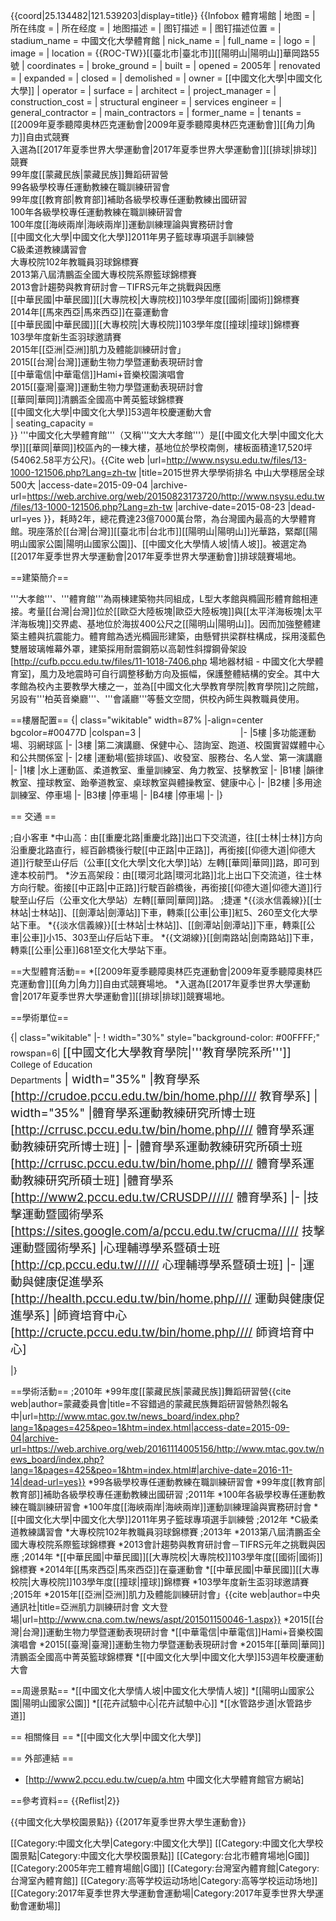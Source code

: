 {{coord|25.134482|121.539203|display=title}} 
{{Infobox 體育場館
| 地图                = 
| 所在纬度            =
| 所在经度            =
| 地图描述            =
| 图钉描述            =
| 图钉描述位置        =
| stadium_name        = 中國文化大學體育館
| nick_name           =
| full_name           = 
| logo                =
| image               = 
| location            = {{ROC-TW}}[[臺北市|臺北市]][[陽明山|陽明山]]華岡路55號
| coordinates         = 
| broke_ground        = 
| built               =
| opened              = 2005年
| renovated           =
| expanded            =
| closed              =
| demolished          = 
| owner               = [[中國文化大學|中國文化大學]]
| operator            = 
| surface             =
| architect           =
| project_manager     =
| construction_cost   = 
| structural engineer =
| services engineer   =
| general_contractor  =
| main_contractors    =
| former_name         =
| tenants             =[[2009年夏季聽障奧林匹克運動會|2009年夏季聽障奧林匹克運動會]][[角力|角力]]自由式競賽<br />入選為[[2017年夏季世界大學運動會|2017年夏季世界大學運動會]][[排球|排球]]競賽<br />99年度[[蒙藏民族|蒙藏民族]]舞蹈研習營<br />99各級學校專任運動教練在職訓練研習會<br />99年度[[教育部|教育部]]補助各級學校專任運動教練出國研習<br />100年各級學校專任運動教練在職訓練研習會<br />100年度[[海峽兩岸|海峽兩岸]]運動訓練理論與實務研討會<br />[[中國文化大學|中國文化大學]]2011年男子籃球專項選手訓練營<br />C級柔道教練講習會<br />大專校院102年教職員羽球錦標賽<br />2013第八屆清鵬盃全國大專校院系際籃球錦標賽<br />2013會計趨勢與教育研討會－TIFRS元年之挑戰與因應<br />[[中華民國|中華民國]][[大專院校|大專院校]]103學年度[[國術|國術]]錦標賽<br />2014年[[馬來西亞|馬來西亞]]在臺運動會<br />[[中華民國|中華民國]][[大專校院|大專校院]]103學年度[[撞球|撞球]]錦標賽<br />103學年度新生盃羽球邀請賽<br />2015年[[亞洲|亞洲]]肌力及體能訓練研討會」<br />2015[[台灣|台灣]]運動生物力學暨運動表現研討會<br />[[中華電信|中華電信]]Hami+音樂校園演唱會<br />2015[[臺灣|臺灣]]運動生物力學暨運動表現研討會<br />[[華岡|華岡]]清鵬盃全國高中菁英籃球錦標賽<br />[[中國文化大學|中國文化大學]]53週年校慶運動大會<br />
| seating_capacity    =  
}}
'''中國文化大學體育館'''（又稱'''文大大孝館'''）是[[中國文化大學|中國文化大學]][[華岡|華岡]]校區內的一棟大樓，基地位於學校南側，樓板面積達17,520坪(54062.58平方公尺)。<ref name="ARWU2015">{{Cite web |url=http://www.nsysu.edu.tw/files/13-1000-121506.php?Lang=zh-tw |title=2015世界大學學術排名 中山大學穩居全球500大 |access-date=2015-09-04 |archive-url=https://web.archive.org/web/20150823173720/http://www.nsysu.edu.tw/files/13-1000-121506.php?Lang=zh-tw |archive-date=2015-08-23 |dead-url=yes }}</ref>，耗時2年，總花費達23億7000萬台幣，為台灣國內最高的大學體育館。現座落於[[台灣|台灣]][[臺北市|台北市]][[陽明山|陽明山]]光華路，緊鄰[[陽明山國家公園|陽明山國家公園]]、[[中國文化大學情人坡|情人坡]]。被選定為[[2017年夏季世界大學運動會|2017年夏季世界大學運動會]]排球競賽場地。

==建築簡介==

'''大孝館'''、'''體育館'''為兩棟建築物共同組成，L型大孝館與橢圓形體育館相連接。考量[[台灣|台灣]]位於[[歐亞大陸板塊|歐亞大陸板塊]]與[[太平洋海板塊|太平洋海板塊]]交界處、基地位於海拔400公尺之[[陽明山|陽明山]]。因而加強整體建築主體與抗震能力。體育館為透光橢圓形建築，由懸臂拱梁群柱構成，採用淺藍色雙層玻璃帷幕外罩，建築採用耐震鋼筋以高韌性斜撐鋼骨架設<ref name="中國文化大學體育室">[http://cufb.pccu.edu.tw/files/11-1018-7406.php 場地器材組 - 中國文化大學體育室]</ref>，風力及地震時可自行調整移動方向及振幅，保護整體結構的安全。其中大孝館為校內主要教學大樓之一，並為[[中國文化大學教育學院|教育學院]]之院館，另設有'''柏英音樂廳'''、'''會議廳'''等藝文空間，供校內師生與教職員使用。

==樓層配置==
{| class="wikitable" width=87%
|-align=center bgcolor=#00477D
|colspan=3 | <font color=white>'''中國文化大學體育館'''</font>
|-
|5樓
|多功能運動場、羽網球區
|-
|3樓
|第二演講廳、保健中心、諮詢室、跑道、校園實習媒體中心和公共關係室
|-
|2樓
|運動場(籃排球區)、收發室、服務台、名人堂、第一演講廳
|-
|1樓
|水上運動區、柔道教室、重量訓練室、角力教室、技擊教室
|-
|B1樓
|韻律教室、撞球教室、跆拳道教室、桌球教室與體操教室、健康中心
|-
|B2樓
|多用途訓練室、停車場
|-
|B3樓
|停車場
|-
|B4樓
|停車場
|-
|}

== 交通 ==

;自小客車
*中山高：由[[重慶北路|重慶北路]]出口下交流道，往[[士林|士林]]方向沿重慶北路直行，經百齡橋後行駛[[中正路|中正路]]，再銜接[[仰德大道|仰德大道]]行駛至山仔后（公車[[文化大學|文化大學]]站）左轉[[華岡|華岡]]路，即可到達本校前門。
*汐五高架段：由[[環河北路|環河北路]]北上出口下交流道，往士林方向行駛。銜接[[中正路|中正路]]行駛百齡橋後，再銜接[[仰德大道|仰德大道]]行駛至山仔后（公車文化大學站）左轉[[華岡|華岡]]路。
;捷運
*{{淡水信義線}}[[士林站|士林站]]、[[劍潭站|劍潭站]]下車，轉乘[[公車|公車]]紅5、260至文化大學站下車。
*{{淡水信義線}}[[士林站|士林站]]、[[劍潭站|劍潭站]]下車，轉乘[[公車|公車]]小15、303至山仔后站下車。
*{{文湖線}}[[劍南路站|劍南路站]]下車，轉乘[[公車|公車]]681至文化大學站下車。

==大型體育活動==
*[[2009年夏季聽障奧林匹克運動會|2009年夏季聽障奧林匹克運動會]][[角力|角力]]自由式競賽場地。
*入選為[[2017年夏季世界大學運動會|2017年夏季世界大學運動會]][[排球|排球]]競賽場地。

==學術單位==

{| class="wikitable"
|- 
! width="30%" style="background-color: #00FFFF;" rowspan=6| <span style="font-size:14pt;"> [[中國文化大學教育學院|'''教育學院系所''']]<br />
<span style="font-size:10pt;"> College of Education <br> Departments</span>
| width="35%" |教育學系<ref>[http://crudoe.pccu.edu.tw/bin/home.php//// 教育學系]</ref>
| width="35%" |體育學系運動教練研究所博士班<ref>[http://crrusc.pccu.edu.tw/bin/home.php//// 體育學系運動教練研究所博士班]</ref>
|-
|體育學系運動教練研究所碩士班<ref>[http://crrusc.pccu.edu.tw/bin/home.php//// 體育學系運動教練研究所碩士班]</ref>
|體育學系<ref>[http://www2.pccu.edu.tw/CRUSDP////// 體育學系]</ref>
|-
|技擊運動暨國術學系<ref>[https://sites.google.com/a/pccu.edu.tw/crucma///// 技擊運動暨國術學系]</ref>
|心理輔導學系暨碩士班<ref>[http://cp.pccu.edu.tw////// 心理輔導學系暨碩士班]</ref>
|-
|運動與健康促進學系<ref>[http://health.pccu.edu.tw/bin/home.php//// 運動與健康促進學系]</ref>
|師資培育中心<ref>[http://cructe.pccu.edu.tw/bin/home.php//// 師資培育中心]</ref>

|}

==學術活動==
;2010年
*99年度[[蒙藏民族|蒙藏民族]]舞蹈研習營<ref>{{cite web|author=蒙藏委員會|title=不容錯過的蒙藏民族舞蹈研習營熱烈報名中|url=http://www.mtac.gov.tw/news_board/index.php?lang=1&pages=425&peo=1&htm=index.html|access-date=2015-09-04|archive-url=https://web.archive.org/web/20161114005156/http://www.mtac.gov.tw/news_board/index.php?lang=1&pages=425&peo=1&htm=index.html#|archive-date=2016-11-14|dead-url=yes}}</ref>
*99各級學校專任運動教練在職訓練研習會
*99年度[[教育部|教育部]]補助各級學校專任運動教練出國研習
;2011年
*100年各級學校專任運動教練在職訓練研習會
*100年度[[海峽兩岸|海峽兩岸]]運動訓練理論與實務研討會
*[[中國文化大學|中國文化大學]]2011年男子籃球專項選手訓練營
;2012年
*C級柔道教練講習會
*大專校院102年教職員羽球錦標賽
;2013年
*2013第八屆清鵬盃全國大專校院系際籃球錦標賽
*2013會計趨勢與教育研討會－TIFRS元年之挑戰與因應
;2014年
*[[中華民國|中華民國]][[大專院校|大專院校]]103學年度[[國術|國術]]錦標賽
*2014年[[馬來西亞|馬來西亞]]在臺運動會
*[[中華民國|中華民國]][[大專校院|大專校院]]103學年度[[撞球|撞球]]錦標賽
*103學年度新生盃羽球邀請賽
;2015年
*2015年[[亞洲|亞洲]]肌力及體能訓練研討會」<ref>{{cite web|author=中央通訊社|title=亞洲肌力訓練研討會 文大登場|url=http://www.cna.com.tw/news/aspt/201501150046-1.aspx}}</ref>
*2015[[台灣|台灣]]運動生物力學暨運動表現研討會
*[[中華電信|中華電信]]Hami+音樂校園演唱會
*2015[[臺灣|臺灣]]運動生物力學暨運動表現研討會
*2015年[[華岡|華岡]]清鵬盃全國高中菁英籃球錦標賽
*[[中國文化大學|中國文化大學]]53週年校慶運動大會

==周邊景點==
*[[中國文化大學情人坡|中國文化大學情人坡]]
*[[陽明山國家公園|陽明山國家公園]]
*[[花卉試驗中心|花卉試驗中心]]
*[[水管路步道|水管路步道]]

== 相關條目 ==
*[[中國文化大學|中國文化大學]]

== 外部連結 ==
* [http://www2.pccu.edu.tw/cuep/a.htm 中國文化大學體育館官方網站]

==參考資料==
{{Reflist|2}}

{{中國文化大學校園景點}}
{{2017年夏季世界大學生運動會}}

[[Category:中國文化大學|Category:中國文化大學]]
[[Category:中國文化大學校園景點|Category:中國文化大學校園景點]]
[[Category:台北市體育場地|G國]]
[[Category:2005年完工體育場館|G國]]
[[Category:台灣室內體育館|Category:台灣室內體育館]]
[[Category:高等学校运动场地|Category:高等学校运动场地]]
[[Category:2017年夏季世界大學運動會運動場|Category:2017年夏季世界大學運動會運動場]]